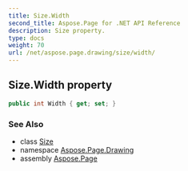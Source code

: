 ```yaml
---
title: Size.Width
second_title: Aspose.Page for .NET API Reference
description: Size property. 
type: docs
weight: 70
url: /net/aspose.page.drawing/size/width/
---
```

## Size.Width property

```csharp
public int Width { get; set; }
```

### See Also

* class [Size](../)
* namespace [Aspose.Page.Drawing](../../size/)
* assembly [Aspose.Page](../../../)


